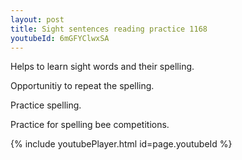 ```yaml
---
layout: post
title: Sight sentences reading practice 1168
youtubeId: 6mGFYClwxSA
---
```

 
 
Helps to learn sight words and their spelling.

Opportunitiy to repeat the spelling. 

Practice spelling. 
 
Practice for spelling bee competitions. 
 
{% include youtubePlayer.html id=page.youtubeId %}
 
 
